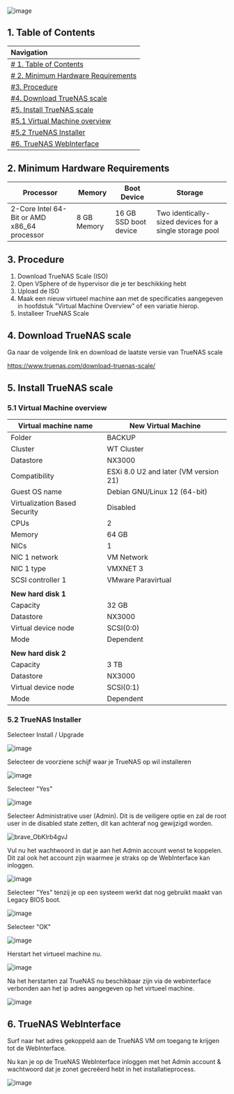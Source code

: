 ![image](https://github.com/michaelthielemans/ProjectHosting/assets/119003253/818125a7-a61a-43bf-9510-b625ca707e70)

## 1. Table of Contents 

| Navigation |             
| :-------------------------------------------------  |
| [# 1. Table of Contents](#-1.-table-of-contents)             |
| [# 2. Minimum Hardware Requirements](#-2.-minimum-hardware-requirements)  |
| [#3. Procedure](#-3.-procedure)                     |
| [#4. Download TrueNAS scale](#-4.-download-truenas-scale)       |
| [#5. Install TrueNAS scale](#-5.-install-truenas-scale)         |
| [#5.1 Virtual Machine overview](#-5.1-virtual-machine-overview)     |
| [#5.2 TrueNAS Installer](#-5.2-truenas-installer)           |
| [#6. TrueNAS WebInterface](#-6.-truenas-webinterface)         |


## 2. Minimum Hardware Requirements
| Processor                                   | Memory      | Boot Device           | Storage                                                 |
| ------------------------------------------- | ----------- | --------------------- | ------------------------------------------------------- |
| 2-Core Intel 64-Bit or AMD x86_64 processor | 8 GB Memory | 16 GB SSD boot device | Two identically-sized devices for a single storage pool |

## 3. Procedure

1. Download TrueNAS Scale (ISO)
2. Open VSphere of de hypervisor die je ter beschikking hebt
3. Upload de ISO 
4. Maak een nieuw virtueel machine aan met de specificaties aangegeven in hoofdstuk "Virtual Machine Overview" of een variatie hierop. 
5. Installeer TrueNAS Scale 

## 4. Download TrueNAS scale 

Ga naar de volgende link en download de laatste versie van TrueNAS scale 

https://www.truenas.com/download-truenas-scale/

## 5. Install TrueNAS scale

### 5.1 Virtual Machine overview

| Virtual machine name          | New Virtual Machine                   |
| ----------------------------- | ------------------------------------- |
| Folder                        | BACKUP                                |
| Cluster                       | WT Cluster                            |
| Datastore                     | NX3000                                |
| Compatibility                 | ESXi 8.0 U2 and later (VM version 21) |
| Guest OS name                 | Debian GNU/Linux 12 (64-bit)          |
| Virtualization Based Security | Disabled                              |
| CPUs                          | 2                                     |
| Memory                        | 64 GB                                 |
| NICs                          | 1                                     |
| NIC 1 network                 | VM Network                            |
| NIC 1 type                    | VMXNET 3                              |
| SCSI controller 1             | VMware Paravirtual                    |
|                               |                                       |
| **New hard disk 1**           |                                       |
| Capacity                      | 32 GB                                 |
| Datastore                     | NX3000                                |
| Virtual device node           | SCSI(0:0)                             |
| Mode                          | Dependent                             |
|                               |                                       |
| **New hard disk 2**           |                                       |
| Capacity                      | 3 TB                                  |
| Datastore                     | NX3000                                |
| Virtual device node           | SCSI(0:1)                             |
| Mode                          | Dependent                             |

### 5.2 TrueNAS Installer 

Selecteer Install / Upgrade

![image](https://github.com/michaelthielemans/ProjectHosting/assets/119003253/e9d9d57d-62ad-4475-803e-f7e37d1ffe69)

Selecteer de voorziene schijf waar je TrueNAS op wil installeren 

![image](https://github.com/michaelthielemans/ProjectHosting/assets/119003253/1ce9bdea-d17c-442d-af77-7d9a7ae0952c)

Selecteer "Yes" 

![image](https://github.com/michaelthielemans/ProjectHosting/assets/119003253/3a69f0ee-df1a-40e3-90d9-03709a36bb90)

Selecteer Administrative user (Admin). Dit is de veiligere optie en zal de root user in de disabled state zetten, dit kan achteraf nog gewijzigd worden.

![brave_ObKIrb4gvJ](https://github.com/michaelthielemans/ProjectHosting/assets/119003253/21163132-0147-4819-bc1f-5f28b9ce7987)

Vul nu het wachtwoord in dat je aan het Admin account wenst te koppelen. Dit zal ook het account zijn waarmee je straks op de WebInterface kan inloggen. 

![image](https://github.com/michaelthielemans/ProjectHosting/assets/119003253/1e19fb93-0850-4962-b4eb-d90bb6077367)

Selecteer "Yes" tenzij je op een systeem werkt dat nog gebruikt maakt van Legacy BIOS boot.

![image](https://github.com/michaelthielemans/ProjectHosting/assets/119003253/3f26fae0-4bb0-40fb-a8c4-e6adefb2e487)

Selecteer "OK"

![image](https://github.com/michaelthielemans/ProjectHosting/assets/119003253/cd37a133-23eb-48b5-b23e-02dadc3af485)

Herstart het virtueel machine nu.

![image](https://github.com/michaelthielemans/ProjectHosting/assets/119003253/9142902c-181a-4850-a590-30626c7e4f34)

Na het herstarten zal TrueNAS nu beschikbaar zijn via de webinterface verbonden aan het ip adres aangegeven op het virtueel machine. 

![image](https://github.com/michaelthielemans/ProjectHosting/assets/119003253/37b6e2eb-36e7-4318-9608-58aa0b8b23c8)

## 6. TrueNAS WebInterface

Surf naar het adres gekoppeld aan de TrueNAS VM om toegang te krijgen tot de WebInterface. 

Nu kan je op de TrueNAS WebInterface inloggen met het Admin account & wachtwoord dat je zonet gecreëerd hebt in het installatieprocess. 

![image](https://github.com/michaelthielemans/ProjectHosting/assets/119003253/352f947e-5848-4a51-8802-885ec9630c2b)

